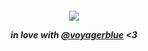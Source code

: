 <h5 align="center">

![](https://komarev.com/ghpvc/?username=TheRumbIing&color=gray&style=plastic&label=🩸)

in love with [@voyagerblue](https://github.com/voyagerblue) <3
